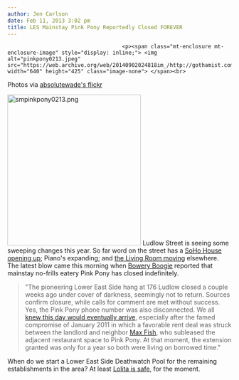 ```yaml
---
author: Jen Carlson
date: Feb 11, 2013 3:02 pm
title: LES Mainstay Pink Pony Reportedly Closed FOREVER
---
```


	
										<p><span class="mt-enclosure mt-enclosure-image" style="display: inline;"> <img alt="pinkpony0213.jpeg" src="https://web.archive.org/web/20140902024818im_/http://gothamist.com/attachments/arts_jen/pinkpony0213.jpeg" width="640" height="425" class="image-none"> </span><br>
<span class="photo_caption">Photos via <a href="https://web.archive.org/web/20140902024818/http://www.flickr.com/photos/absolutwade/2238160390/">absolutewade&apos;s flickr</a></span></p>

<p><span class="mt-enclosure mt-enclosure-image" style="display: inline;"> <img alt="smpinkpony0213.png" src="https://web.archive.org/web/20140902024818im_/http://gothamist.com/attachments/arts_jen/smpinkpony0213.png" width="300" height="339" class="image-right"> </span>Ludlow Street is seeing some sweeping changes this year. So far word on the street has a <a href="https://web.archive.org/web/20140902024818/http://gothamist.com/2013/01/17/is_the_soho_house_opening_on_the_lo.php">SoHo House opening up</a>; Piano&apos;s expanding; and <a href="https://web.archive.org/web/20140902024818/http://gothamist.com/2012/12/29/pianos_expanding_the_living_room_mo.php">the Living Room moving</a> elsewhere. The latest blow came this morning when <a href="https://web.archive.org/web/20140902024818/http://www.boweryboogie.com/2013/02/pink-pony-on-ludlow-closes-for-good/?utm_campaign=socialflow&amp;utm_source=socialflow&amp;utm_medium=twitter">Bowery Boogie</a> reported that mainstay no-frills eatery Pink Pony has closed indefinitely. </p>

<blockquote>&quot;The pioneering Lower East Side hang at 176 Ludlow closed a couple weeks ago under cover of darkness, seemingly not to return. Sources confirm closure, while calls for comment are met without success. Yes, the Pink Pony phone number was also disconnected. We all <a href="https://web.archive.org/web/20140902024818/http://gothamist.com/2010/12/08/max_fish_les_mainstay_closing_by_en.php">knew this day would eventually arrive</a>, especially after the famed compromise of January 2011 in which a favorable rent deal was struck between the landlord and neighbor <a href="https://web.archive.org/web/20140902024818/http://gothamist.com/tags/maxfish">Max Fish</a>, who subleased the adjacent restaurant space to Pink Pony. At that moment, the extension granted was only for a year so both were living on borrowed time.&quot;</blockquote>

<p>When do we start a Lower East Side Deathwatch Pool for the remaining establishments in the area? At least <a href="https://web.archive.org/web/20140902024818/http://gothamist.com/2013/02/04/lolita_bar_on_broome_to_get_new_own.php">Lolita is safe</a>, for the moment.</p>					
										
									
				